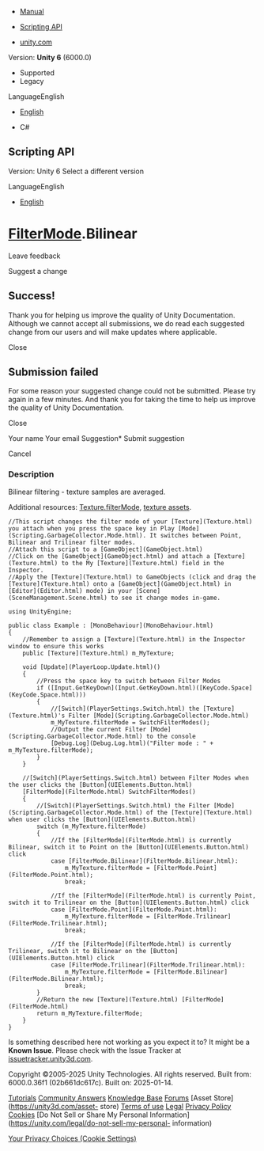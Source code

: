 [ ]()

  * [Manual](../Manual/index.html)
  * [Scripting API](../ScriptReference/index.html)

  * [unity.com](https://unity.com/)

Version: **Unity 6** (6000.0)

  * Supported
  * Legacy

LanguageEnglish

  * [English]()

  * C#

[ ](https://docs.unity3d.com)

## Scripting API

Version: Unity 6 Select a different version

LanguageEnglish

  * [English]()

#  [FilterMode](FilterMode.html).Bilinear

Leave feedback

Suggest a change

## Success!

Thank you for helping us improve the quality of Unity Documentation. Although
we cannot accept all submissions, we do read each suggested change from our
users and will make updates where applicable.

Close

## Submission failed

For some reason your suggested change could not be submitted. Please <a>try
again</a> in a few minutes. And thank you for taking the time to help us
improve the quality of Unity Documentation.

Close

Your name Your email Suggestion* Submit suggestion

Cancel

[ ]()

### Description

Bilinear filtering - texture samples are averaged.

Additional resources: [Texture.filterMode](Texture-filterMode.html), [texture
assets](../Manual/Textures.html).

    
    
    //This script changes the filter mode of your [Texture](Texture.html) you attach when you press the space key in Play [Mode](Scripting.GarbageCollector.Mode.html). It switches between Point, Bilinear and Trilinear filter modes.
    //Attach this script to a [GameObject](GameObject.html)
    //Click on the [GameObject](GameObject.html) and attach a [Texture](Texture.html) to the My [Texture](Texture.html) field in the Inspector.
    //Apply the [Texture](Texture.html) to GameObjects (click and drag the [Texture](Texture.html) onto a [GameObject](GameObject.html) in [Editor](Editor.html) mode) in your [Scene](SceneManagement.Scene.html) to see it change modes in-game.  
      
    using UnityEngine;  
      
    public class Example : [MonoBehaviour](MonoBehaviour.html)
    {
        //Remember to assign a [Texture](Texture.html) in the Inspector window to ensure this works
        public [Texture](Texture.html) m_MyTexture;  
      
        void [Update](PlayerLoop.Update.html)()
        {
            //Press the space key to switch between Filter Modes
            if ([Input.GetKeyDown](Input.GetKeyDown.html)([KeyCode.Space](KeyCode.Space.html)))
            {
                //[Switch](PlayerSettings.Switch.html) the [Texture](Texture.html)'s Filter [Mode](Scripting.GarbageCollector.Mode.html)
                m_MyTexture.filterMode = SwitchFilterModes();
                //Output the current Filter [Mode](Scripting.GarbageCollector.Mode.html) to the console
                [Debug.Log](Debug.Log.html)("Filter mode : " + m_MyTexture.filterMode);
            }
        }  
      
        //[Switch](PlayerSettings.Switch.html) between Filter Modes when the user clicks the [Button](UIElements.Button.html)
        [FilterMode](FilterMode.html) SwitchFilterModes()
        {
            //[Switch](PlayerSettings.Switch.html) the Filter [Mode](Scripting.GarbageCollector.Mode.html) of the [Texture](Texture.html) when user clicks the [Button](UIElements.Button.html)
            switch (m_MyTexture.filterMode)
            {
                //If the [FilterMode](FilterMode.html) is currently Bilinear, switch it to Point on the [Button](UIElements.Button.html) click
                case [FilterMode.Bilinear](FilterMode.Bilinear.html):
                    m_MyTexture.filterMode = [FilterMode.Point](FilterMode.Point.html);
                    break;  
      
                //If the [FilterMode](FilterMode.html) is currently Point, switch it to Trilinear on the [Button](UIElements.Button.html) click
                case [FilterMode.Point](FilterMode.Point.html):
                    m_MyTexture.filterMode = [FilterMode.Trilinear](FilterMode.Trilinear.html);
                    break;  
      
                //If the [FilterMode](FilterMode.html) is currently Trilinear, switch it to Bilinear on the [Button](UIElements.Button.html) click
                case [FilterMode.Trilinear](FilterMode.Trilinear.html):
                    m_MyTexture.filterMode = [FilterMode.Bilinear](FilterMode.Bilinear.html);
                    break;
            }
            //Return the new [Texture](Texture.html) [FilterMode](FilterMode.html)
            return m_MyTexture.filterMode;
        }
    }
    

Is something described here not working as you expect it to? It might be a
**Known Issue**. Please check with the Issue Tracker at
[issuetracker.unity3d.com](https://issuetracker.unity3d.com).

Copyright ©2005-2025 Unity Technologies. All rights reserved. Built from:
6000.0.36f1 (02b661dc617c). Built on: 2025-01-14.

[Tutorials](https://unity3d.com/learn) [Community
Answers](https://answers.unity3d.com) [Knowledge
Base](https://support.unity3d.com/hc/en-us)
[Forums](https://forum.unity3d.com) [Asset Store](https://unity3d.com/asset-
store) [Terms of use](https://docs.unity3d.com/Manual/TermsOfUse.html)
[Legal](https://unity.com/legal) [Privacy
Policy](https://unity.com/legal/privacy-policy)
[Cookies](https://unity.com/legal/cookie-policy) [Do Not Sell or Share My
Personal Information](https://unity.com/legal/do-not-sell-my-personal-
information)

[Your Privacy Choices (Cookie Settings)](javascript:void\(0\);)

